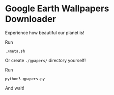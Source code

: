 # Google Earth Wallpapers Downloader

Experience how beautiful our planet is! 

Run 

```
./meta.sh
```

Or create `./gpapers/` directory yourself!

Run 

```
python3 gpapers.py
```

And wait!
